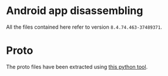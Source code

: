 # Android app disassembling

All the files contained here refer to version `8.4.74.463-37489371`.

# Proto

The proto files have been extracted using [this python tool](https://github.com/sysdream/Protod).
